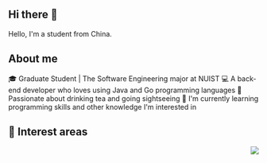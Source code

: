 ## Hi there 👋
Hello, I'm a student from China. 

## About me
🎓 Graduate Student | The Software Engineering major at NUIST
💻 A back-end developer who loves using Java and Go programming languages
🌱 Passionate about drinking tea and going sightseeing
🚀 I'm currently learning programming skills and other knowledge I'm interested in

## 🍃 Interest areas


<a href="https://github.com/a-little-fool"><img align='right' src="https://github-readme-stats.vercel.app/api?username=a-little-fool&show_icons=true&theme=radical&count_private=true"></a>
